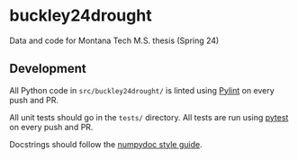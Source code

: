 # buckley24drought
Data and code for Montana Tech M.S. thesis (Spring 24)

## Development
All Python code in `src/buckley24drought/` is linted using [Pylint](https://pypi.org/project/pylint/) on every push and PR.

All unit tests should go in the `tests/` directory. All tests are run using [pytest](https://docs.pytest.org/en/7.4.x/) on every push and PR.

Docstrings should follow the [numpydoc style guide](https://numpydoc.readthedocs.io/en/latest/format.html).